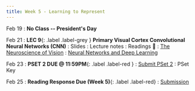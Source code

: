 ```yaml
---
title: Week 5 - Learning to Represent
---
```


Feb 19
: **No Class -- President's Day**

Feb 21
:  **LEC 9**{: .label .label-grey } **Primary Visual Cortex Convolutional Neural Networks (CNN)**
    : Slides
: Lecture notes
: Readings 📖
: [The Neuroscience of Vision](https://canvas.harvard.edu/files/19452783/download?download_frd=1)
: [Neural Networks and Deep Learning](https://canvas.harvard.edu/files/19452782/download?download_frd=1)

Feb 23
:  **PSET 2 DUE @ 11:59PM**{: .label .label-red }
    : [Submit PSet 2](https://canvas.harvard.edu/courses/129605/assignments/794047)
: PSet Key

Feb 25
: **Reading Response Due (Week 5)**{: .label .label-red}
    : [Submission](https://canvas.harvard.edu/courses/129605/assignments/794074)
